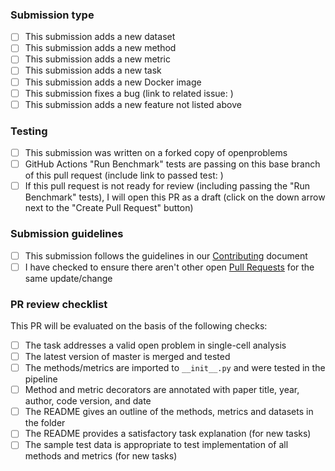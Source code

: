 <!-- You can erase any parts of this template not applicable to your Pull Request. -->

### Submission type

* [ ] This submission adds a new dataset
* [ ] This submission adds a new method
* [ ] This submission adds a new metric
* [ ] This submission adds a new task
* [ ] This submission adds a new Docker image
* [ ] This submission fixes a bug (link to related issue: )
* [ ] This submission adds a new feature not listed above

### Testing

* [ ] This submission was written on a forked copy of openproblems
* [ ] GitHub Actions "Run Benchmark" tests are passing on this base branch of this pull request (include link to passed test: )
* [ ] If this pull request is not ready for review (including passing the "Run Benchmark" tests), I will open this PR as a draft (click on the down arrow next to the "Create Pull Request" button)

### Submission guidelines

* [ ] This submission follows the guidelines in our [Contributing](../blob/master/CONTRIBUTING.md) document
* [ ] I have checked to ensure there aren't other open [Pull Requests](../pulls) for the same update/change

### PR review checklist

This PR will be evaluated on the basis of the following checks:

* [ ] The task addresses a valid open problem in single-cell analysis
* [ ] The latest version of master is merged and tested
* [ ] The methods/metrics are imported to `__init__.py` and were tested in the pipeline
* [ ] Method and metric decorators are annotated with paper title, year, author, code version, and date
* [ ] The README gives an outline of the methods, metrics and datasets in the folder
* [ ] The README provides a satisfactory task explanation (for new tasks)
* [ ] The sample test data is appropriate to test implementation of all methods and metrics (for new tasks)

